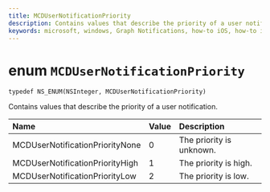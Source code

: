 ```yaml
---
title: MCDUserNotificationPriority
description: Contains values that describe the priority of a user notification.
keywords: microsoft, windows, Graph Notifications, how-to iOS, how-to iPhone 
---
```


# enum `MCDUserNotificationPriority`

```
typedef NS_ENUM(NSInteger, MCDUserNotificationPriority)
```

Contains values that describe the priority of a user notification.

|Name | Value | Description |
|:-- |:-- |:-- |
|   MCDUserNotificationPriorityNone |0| The priority is unknown.|
|   MCDUserNotificationPriorityHigh |1| The priority is high.|
|   MCDUserNotificationPriorityLow|2| The priority is low.|